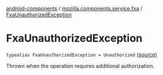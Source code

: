 [android-components](../index.md) / [mozilla.components.service.fxa](index.md) / [FxaUnauthorizedException](./-fxa-unauthorized-exception.md)

# FxaUnauthorizedException

`typealias FxaUnauthorizedException = Unauthorized` [(source)](https://github.com/mozilla-mobile/android-components/blob/master/components/service/firefox-accounts/src/main/java/mozilla/components/service/fxa/FxaException.kt#L25)

Thrown when the operation requires additional authorization.

